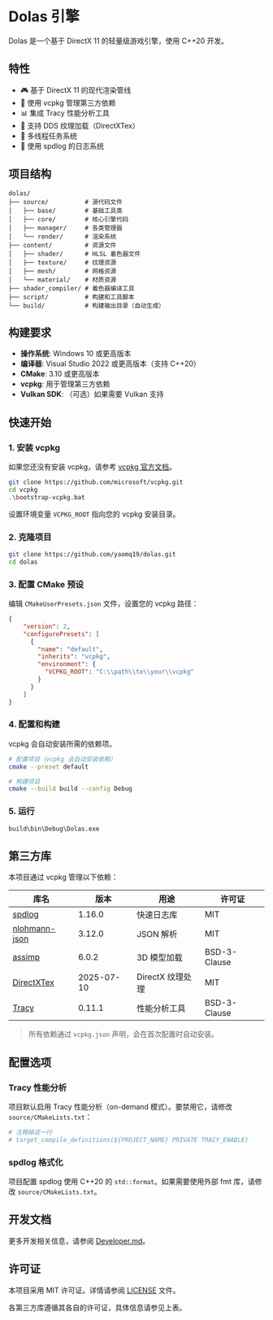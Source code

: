 # Dolas 引擎

Dolas 是一个基于 DirectX 11 的轻量级游戏引擎，使用 C++20 开发。

## 特性

- 🎮 基于 DirectX 11 的现代渲染管线
- 🔧 使用 vcpkg 管理第三方依赖
- 📊 集成 Tracy 性能分析工具
- 🎨 支持 DDS 纹理加载（DirectXTex）
- 🔄 多线程任务系统
- 📝 使用 spdlog 的日志系统

## 项目结构

```
dolas/
├── source/          # 源代码文件
│   ├── base/        # 基础工具类
│   ├── core/        # 核心引擎代码
│   ├── manager/     # 各类管理器
│   └── render/      # 渲染系统
├── content/         # 资源文件
│   ├── shader/      # HLSL 着色器文件
│   ├── texture/     # 纹理资源
│   ├── mesh/        # 网格资源
│   └── material/    # 材质资源
├── shader_compiler/ # 着色器编译工具
├── script/          # 构建和工具脚本
└── build/           # 构建输出目录（自动生成）
```

## 构建要求

- **操作系统**: Windows 10 或更高版本
- **编译器**: Visual Studio 2022 或更高版本（支持 C++20）
- **CMake**: 3.10 或更高版本
- **vcpkg**: 用于管理第三方依赖
- **Vulkan SDK**: （可选）如果需要 Vulkan 支持

## 快速开始

### 1. 安装 vcpkg

如果您还没有安装 vcpkg，请参考 [vcpkg 官方文档](https://github.com/microsoft/vcpkg)。

```bash
git clone https://github.com/microsoft/vcpkg.git
cd vcpkg
.\bootstrap-vcpkg.bat
```

设置环境变量 `VCPKG_ROOT` 指向您的 vcpkg 安装目录。

### 2. 克隆项目

```bash
git clone https://github.com/yaomq19/dolas.git
cd dolas
```

### 3. 配置 CMake 预设

编辑 `CMakeUserPresets.json` 文件，设置您的 vcpkg 路径：

```json
{
    "version": 2,
    "configurePresets": [
      {
        "name": "default",
        "inherits": "vcpkg",
        "environment": {
          "VCPKG_ROOT": "C:\\path\\to\\your\\vcpkg"
        }
      }
    ]
}
```

### 4. 配置和构建

vcpkg 会自动安装所需的依赖项。

```bash
# 配置项目（vcpkg 会自动安装依赖）
cmake --preset default

# 构建项目
cmake --build build --config Debug
```

### 5. 运行

```bash
build\bin\Debug\Dolas.exe
```

## 第三方库

本项目通过 vcpkg 管理以下依赖：

| 库名 | 版本 | 用途 | 许可证 |
|------|------|------|--------|
| [spdlog](https://github.com/gabime/spdlog) | 1.16.0 | 快速日志库 | MIT |
| [nlohmann-json](https://github.com/nlohmann/json) | 3.12.0 | JSON 解析 | MIT |
| [assimp](https://github.com/assimp/assimp) | 6.0.2 | 3D 模型加载 | BSD-3-Clause |
| [DirectXTex](https://github.com/microsoft/DirectXTex) | 2025-07-10 | DirectX 纹理处理 | MIT |
| [Tracy](https://github.com/wolfpld/tracy) | 0.11.1 | 性能分析工具 | BSD-3-Clause |

> 所有依赖通过 `vcpkg.json` 声明，会在首次配置时自动安装。

## 配置选项

### Tracy 性能分析

项目默认启用 Tracy 性能分析（on-demand 模式）。要禁用它，请修改 `source/CMakeLists.txt`：

```cmake
# 注释掉这一行
# target_compile_definitions(${PROJECT_NAME} PRIVATE TRACY_ENABLE)
```

### spdlog 格式化

项目配置 spdlog 使用 C++20 的 `std::format`。如果需要使用外部 fmt 库，请修改 `source/CMakeLists.txt`。

## 开发文档

更多开发相关信息，请参阅 [Developer.md](Developer.md)。

## 许可证

本项目采用 MIT 许可证。详情请参阅 [LICENSE](LICENSE) 文件。

各第三方库遵循其各自的许可证，具体信息请参见上表。 